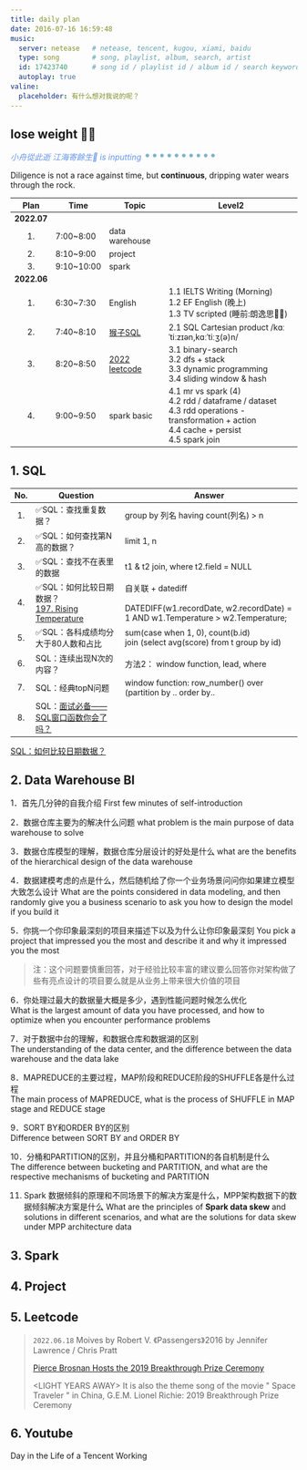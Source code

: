 ```yaml
---
title: daily plan
date: 2016-07-16 16:59:48
music:
  server: netease   # netease, tencent, kugou, xiami, baidu
  type: song        # song, playlist, album, search, artist
  id: 17423740      # song id / playlist id / album id / search keyword
  autoplay: true
valine:
  placeholder: 有什么想对我说的呢？
---
```


## lose weight 💪🏻

<p style="font-style:italic;color:cornflowerblue;">小舟從此逝 江海寄餘生🧘 is inputting <img src=/images/tw/main-progress-blue-dot.gif style="box-shadow:none; margin:0;height:16px">
</p>

Diligence is not a race against time, but **continuous**, dripping water wears through the rock. 

Plan | Time | Topic | Level2
:---: | --- | --- | ---
**2022.07** | | | 
1. | 7:00~8:00 | data warehouse | 
2. | 8:10~9:00 | project | 
3. | 9:10~10:00 | spark |  
**2022.06** | | | 
1. | 6:30~7:30 | English | 1.1 IELTS Writing (Morning) <br> 1.2 EF English (晚上) <br> 1.3 TV scripted (睡前:朗逸思👂🏻)
2. | 7:40~8:10 | [猴子SQL](/2021/02/01/sql/SQL-Monkey/) | 2.1 SQL Cartesian product /kɑːˈtiːzɪən,kɑːˈtiːʒ(ə)n/ 
3. | 8:20~8:50 | [2022 leetcode](/2022/06/27/leetcode/2022-leetcode/) |  3.1 binary-search <br> 3.2 dfs + stack <br> 3.3 dynamic programming <br> 3.4 sliding window & hash 
4. | 9:00~9:50 | spark basic | 4.1 mr vs spark (4) <br> 4.2 rdd / dataframe / dataset <br> 4.3 rdd operations - transformation + action <br> 4.4 cache + persist <br> 4.5 spark join

## 1. SQL 

No. | Question | Answer
:---: | --- | --- 
1. | ✅SQL：查找重复数据？ | group by 列名 having count(列名) > n
2. | ✅SQL：如何查找第N高的数据？ | limit 1, n
3. | ✅SQL：查找不在表里的数据    | t1 & t2 join, where t2.field = NULL
4. | ✅SQL：如何比较日期数据？ <br> [197. Rising Temperature](https://leetcode.cn/problems/rising-temperature/) | 自关联 + datediff <br><br> DATEDIFF(w1.recordDate, w2.recordDate) = 1 AND w1.Temperature > w2.Temperature;
5. | ✅SQL：各科成绩均分大于80人数和占比 | sum(case when 1, 0), count(b.id) <br> join (select avg(score) from t group by id)
6. | SQL：连续出现N次的内容？ | 方法2： window function, lead, where
7. | SQL：经典topN问题 | window function: row_number() over (partition by .. order by.. 
8. | SQL：[面试必备——SQL窗口函数你会了吗？](https://zhuanlan.zhihu.com/p/114921777) |

[SQL：如何比较日期数据？](/2021/02/01/sql/SQL-Monkey/)

## 2. Data Warehouse BI

1．首先几分钟的自我介绍 
First few minutes of self-introduction

2．数据仓库主要为的解决什么问题 
what problem is the main purpose of data warehouse to solve 

3．数据仓库模型的理解，数据仓库分层设计的好处是什么 
what are the benefits of the hierarchical design of the data warehouse

4．数据建模考虑的点是什么，然后随机给了你一个业务场景问问你如果建立模型大致怎么设计 
What are the points considered in data modeling, and then randomly give you a business scenario to ask you how to design the model if you build it

5．你挑一个你印象最深刻的项目来描述下以及为什么让你印象最深刻
You pick a project that impressed you the most and describe it and why it impressed you the most

> 注：这个问题要慎重回答，对于经验比较丰富的建议要么回答你对架构做了些有亮点设计的项目要么就是从业务上带来很大价值的项目

6．你处理过最大的数据量大概是多少，遇到性能问题时候怎么优化  
What is the largest amount of data you have processed, and how to optimize when you encounter performance problems

7．对于数据中台的理解，和数据仓库和数据湖的区别  
The understanding of the data center, and the difference between the data warehouse and the data lake

8．MAPREDUCE的主要过程，MAP阶段和REDUCE阶段的SHUFFLE各是什么过程  
The main process of MAPREDUCE, what is the process of SHUFFLE in MAP stage and REDUCE stage

9．SORT BY和ORDER BY的区别  
Difference between SORT BY and ORDER BY

10．分桶和PARTITION的区别，并且分桶和PARTITION的各自机制是什么  
The difference between bucketing and PARTITION, and what are the respective mechanisms of bucketing and PARTITION

11. Spark 数据倾斜的原理和不同场景下的解决方案是什么，MPP架构数据下的数据倾斜解决方案是什么
 What are the principles of **Spark data skew** and solutions in different scenarios, and what are the solutions for data skew under MPP architecture data

## 3. Spark

## 4. Project

## 5. Leetcode


> `2022.06.18` Moives by Robert V.
> 《Passengers》2016 by Jennifer Lawrence / Chris Pratt
>
> [Pierce Brosnan Hosts the 2019 Breakthrough Prize Ceremony](https://www.youtube.com/watch?v=FNcnaknGJ4E)
>
> \<LIGHT YEARS AWAY\> It is also the theme song of the movie " Space Traveler " in China, G.E.M.
> Lionel Richie: 2019 Breakthrough Prize Ceremony


## 6. Youtube

Day in the Life of a Tencent Working


